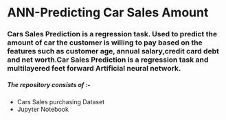 # ANN-Predicting Car Sales Amount
### Cars Sales Prediction is a regression task. Used to predict the amount of car the customer is willing to pay based on the features such as customer age, annual salary,credit card debt and net worth.Car Sales Prediction is a regression task and multilayered feet forward Artificial neural network.

##### The repository consists of :-
- Cars Sales purchasing Dataset
- Jupyter Notebook 
